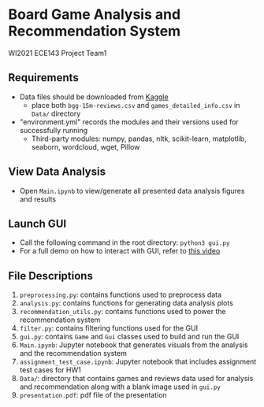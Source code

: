 # Board Game Analysis and Recommendation System
WI2021 ECE143 Project Team1

## Requirements
- Data files should be downloaded from [Kaggle](https://www.kaggle.com/jvanelteren/boardgamegeek-reviews)
	- place both `bgg-15m-reviews.csv` and `games_detailed_info.csv` in `Data/` directory
- "environment.yml" records the modules and their versions used for successfully running
	- Third-party modules: numpy, pandas, nltk, scikit-learn, matplotlib, seaborn, wordcloud, wget, Pillow

## View Data Analysis
- Open `Main.ipynb` to view/generate all presented data analysis figures and results

## Launch GUI
- Call the following command in the root directory: `python3 gui.py`
- For a full demo on how to interact with GUI, refer to [this video](https://drive.google.com/file/d/1eyYpNlgix89k1wCbbHunqw-vhSToGns_/view?usp=sharing)

## File Descriptions
1. `preprocessing.py`: contains functions used to preprocess data
2. `analysis.py`: contains functions for generating data analysis plots
4. `recommendation_utils.py`: contains functions used to power the recommendation system
5. `filter.py`: contains filtering functions used for the GUI
6. `gui.py`: contains `Game` and `Gui` classes used to build and run the GUI
7. `Main.ipynb`: Jupyter notebook that generates visuals from the analysis and the recommendation system
8. `assignment_test_case.ipynb`: Jupyter notebook that includes assignment test cases for HW1
9. `Data/`: directory that contains games and reviews data used for analysis and recommendation along with a blank image used in `gui.py`
10. `presentation.pdf`: pdf file of the presentation
